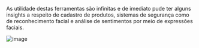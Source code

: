  As utilidade destas ferramentas são infinitas e de imediato pude ter alguns insights a respeito de cadastro de produtos, sistemas de segurança como de reconhecimento facial e análise de sentimentos por meio de expressões faciais.

![image](https://github.com/EuRic7/DioAzureAIFundamentalsP2/assets/120383860/30b684ba-04d4-4af6-a3c0-f724e89de2a2)

